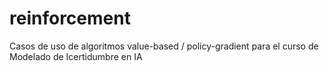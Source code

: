 # reinforcement

Casos de uso de algoritmos value-based / policy-gradient para el curso
de Modelado de Icertidumbre en IA
